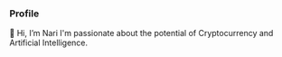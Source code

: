 ### Profile

👋 Hi, I’m Nari
I'm passionate about the potential of Cryptocurrency and Artificial Intelligence.

